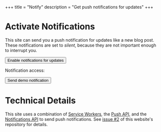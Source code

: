 +++
title = "Notify"
description = "Get push notifications for updates"
+++


# Activate Notifications

This site can send you a push notification for updates like a new blog post. These notifications are set to *silent*, because they are not important enough to interrupt you.


<button onclick="enableNotifications()">Enable notifications for updates</button>
<p>Notification access: <code id="status"></code></p>
<button onclick="sendDemoNotification()">Send demo notification</button><br>


# Technical Details

This site uses a combination of [Service Workers](https://developer.mozilla.org/en-US/docs/Web/API/Service_Worker_API), the [Push API](https://developer.mozilla.org/en-US/docs/Web/API/Push_API), and the [Notifications API](https://developer.mozilla.org/en-US/docs/Web/API/Notifications_API) to send push notifications.
See [issue #2](https://github.com/linuskmr/linu.sk/issues/2) of this website's repository for details.

<script src="/notify/subscribe.js"></script>